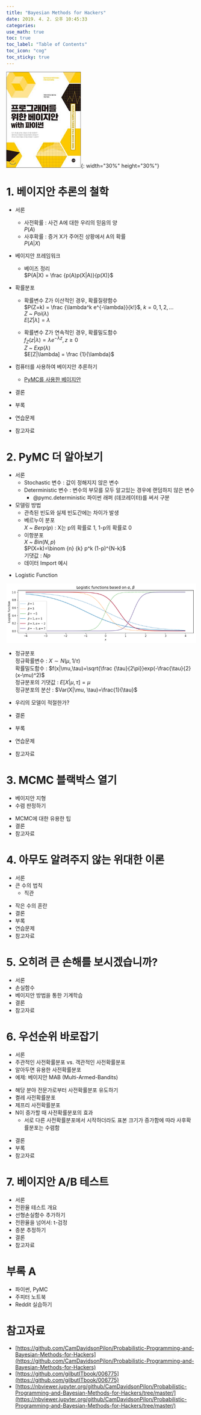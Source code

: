 ```yaml
---
title: "Bayesian Methods for Hackers"
date: 2019. 4. 2. 오후 10:45:33
categories:
use_math: true
toc: true
toc_label: "Table of Contents"
toc_icon: "cog"
toc_sticky: true
---
```


![Bayesian Methods for Hackers](https://raw.githubusercontent.com/missflash/missflash.github.io/master/_files/bayesian_methods_for_hackers.jpg){: width="30%" height="30%"}


# 1. 베이지안 추론의 철학
* 서론
  * 사전확률 : 사건 A에 대한 우리의 믿음의 양<br>
$P(A)$<br>
  * 사후확률 : 증거 X가 주어진 상황에서 A의 확률<br>
$P(A|X)$<br>
* 베이지안 프레임워크
  * 베이즈 정리<br>
$P(A|X) = \frac {p(A)p(X|A)}{p(X)}$<br>

* 확률분포
  * 확률변수 Z가 이산적인 경우, 확률질량함수<br>
$P(Z=k) = \frac {\lambda^k e^{-\lambda}}{k!}$, $k=0,1,2,...$<br>
$Z$ ~ $Poi(\lambda)$<br>
$E[Z|\lambda] = \lambda$<br>

  * 확률변수 Z가 연속적인 경우, 확률밀도함수<br>
$f_Z(z|\lambda) = \lambda e^{-\lambda z}, z \ge 0$<br>
$Z$ ~ $Exp(\lambda)$<br>
$E[Z|\lambda] = \frac {1}{\lambda}$<br>

* 컴퓨터를 사용하여 베이지안 추론하기
  * [PyMC를 사용한 베이지안](https://nbviewer.jupyter.org/github/CamDavidsonPilon/Probabilistic-Programming-and-Bayesian-Methods-for-Hackers/blob/master/Chapter1_Introduction/Ch1_Introduction_PyMC3.ipynb)
* 결론
* 부록
* 연습문제
* 참고자료


# 2. PyMC 더 알아보기
* 서론
  * Stochastic 변수 : 값이 정해지지 않은 변수
  * Deterministic 변수 : 변수의 부모를 모두 알고있는 경우에 랜덤하지 않은 변수
    * @pymc.deterministic 파이썬 래퍼 (데코레이터)를 써서 구분
* 모델링 방법
  * 관측된 빈도와 실제 빈도간에는 차이가 발생
  * 베르누이 분포<br>
$X$ ~ $Berp(p)$ : X는 p의 확률로 1, 1-p의 확률로 0<br>
  * 이항분포<br>
$X$ ~ $Bin(N, p)$<br>
$P(X=k)=\binom {n} {k} p^k (1-p)^{N-k}$<br>
기댓값 : $Np$<br>
  * 데이터 Import 예시<br>
<script src="https://gist.github.com/missflash/f7dc4640fb695217997a3766c6ef0223.js"></script>
  * Logistic Function<br>
<script src="https://gist.github.com/missflash/c3f69cb3ced7ca2d178bec16fa42a4ce.js"></script>
![Logistic Function](https://raw.githubusercontent.com/missflash/missflash.github.io/master/_files/logistic_function.png)
  * 정규분포<br>
정규확률변수 : $X \sim N(\mu, 1/\tau)$<br>
확률밀도함수 : $f(x|\mu,\tau)=\sqrt{\frac {\tau}{2\pi}}exp(-\frac{\tau}{2}(x-\mu)^2)$<br>
정규분포의 기댓값 : $E[X|\mu, \tau]=\mu$<br>
정규분포의 분산 : $Var(X|\mu, \tau)=\frac{1}{\tau}$<br>

* 우리의 모델이 적절한가?
* 결론
* 부록
* 연습문제
* 참고자료


# 3. MCMC 블랙박스 열기
* 베이지안 지형
* 수렴 판정하기<br>
<script src="https://gist.github.com/missflash/aa7d16e3f87f17664366f3998b2be1fe.js"></script>
* MCMC에 대한 유용한 팁
* 결론
* 참고자료


# 4. 아무도 알려주지 않는 위대한 이론
* 서론
* 큰 수의 법칙
  * 직관<br>
<script src="https://gist.github.com/missflash/a26e2ca33fd371a54a05eb6c4ada3edc.js"></script>
* 작은 수의 혼란
* 결론
* 부록
* 연습문제
* 참고자료


# 5. 오히려 큰 손해를 보시겠습니까?
* 서론
* 손실함수
* 베이지안 방법을 통한 기계학습
* 결론
* 참고자료


# 6. 우선순위 바로잡기
* 서론
* 주관적인 사전확률분포 vs. 객관적인 사전확률분포
* 알아두면 유용한 사전확률분포
* 예제: 베이지안 MAB (Multi-Armed-Bandits)<br>
<script src="https://gist.github.com/missflash/e935b305a4c405f1fd0cee79b7212d89.js"></script>
* 해당 분야 전문가로부터 사전확률분포 유도하기
* 켤레 사전확률분포
* 제프리 사전확률분포
* N이 증가할 때 사전확률분포의 효과
  * 서로 다른 사전확률분포에서 시작하더라도 표본 크기가 증가함에 따라 사후확률분포는 수렴함<br>
<script src="https://gist.github.com/missflash/05c86f75c14964440132e9a77890a902.js"></script>
* 결론
* 부록
* 참고자료


# 7. 베이지안 A/B 테스트
* 서론
* 전환율 테스트 개요
* 선형손실함수 추가하기
* 전환율을 넘어서: t-검정
* 증분 추정하기
* 결론
* 참고자료


# 부록 A
* 파이썬, PyMC
* 주피터 노트북
* Reddit 실습하기


# 참고자료
* [https://github.com/CamDavidsonPilon/Probabilistic-Programming-and-Bayesian-Methods-for-Hackers](https://github.com/CamDavidsonPilon/Probabilistic-Programming-and-Bayesian-Methods-for-Hackers)
* [https://github.com/gilbutITbook/006775](https://github.com/gilbutITbook/006775)
* [https://nbviewer.jupyter.org/github/CamDavidsonPilon/Probabilistic-Programming-and-Bayesian-Methods-for-Hackers/tree/master/](https://nbviewer.jupyter.org/github/CamDavidsonPilon/Probabilistic-Programming-and-Bayesian-Methods-for-Hackers/tree/master/)
